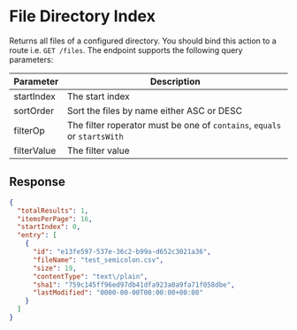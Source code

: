 
# File Directory Index

Returns all files of a configured directory. You should bind this action to a route i.e. `GET /files`. The
endpoint supports the following query parameters:

| Parameter   | Description                                                              |
|-------------|--------------------------------------------------------------------------|
| startIndex  | The start index                                                          |
| sortOrder   | Sort the files by name either ASC or DESC                                |
| filterOp    | The filter roperator must be one of `contains`, `equals` or `startsWith` |
| filterValue | The filter value                                                         |

## Response

```json
{
  "totalResults": 1,
  "itemsPerPage": 16,
  "startIndex": 0,
  "entry": [
    {
      "id": "e13fe597-537e-36c2-b99a-d652c3021a36",
      "fileName": "test_semicolon.csv",
      "size": 19,
      "contentType": "text\/plain",
      "sha1": "759c145ff96ed97db41dfa923a0a9fa71f058dbe",
      "lastModified": "0000-00-00T00:00:00+00:00"
    }
  ]
}
```
